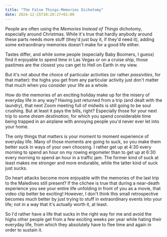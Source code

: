 ```yaml
---
title: "The False Things-Memories Dichotomy"
date: 2024-12-25T10:20:27+01:00
---
```


People are often using the _Memories Instead of Things_ dichotomy, especially
around Christmas. While it's true that hardly anybody around these parts needs
more stuff (they'd just buy it, if they'd need it), adding some extraordinary
memories doesn't make for a good life either.

Tastes differ, and while some people (especially Baby Boomers, I guess) find it
enjoyable to spend time in Las Vegas or on a cruise ship, those pastimes are the
closest you can get to Hell on Earth in my view.

But it's not about the choice of particular activities (or rather _passivities_,
for that matter): the highs you get from any particular activity just don't
matter that much when you consider your life as a whole.

How do the memories of an exciting holiday make up for the misery of everyday
life in any way? Having just returned from a trip (and dealt with the laundry),
that next Zoom meeting full of midwits is still going to be soul crushing. But
at least it pays the bills, right? Especially those for your next trip to some
_dream destination_, for which you spend considerable time being trapped in an
airplane with annoying people you'd never ever let into your home.

The only things that matters is your moment to moment experience of everyday
life. Many of those moments are going to suck, so you make them better suck in
ways of your own choosing. I rather get up at 4:30 every morning to spend an
hour on my rowing ergometer than to get up at 6:30 every morning to spend an
hour in a traffic jam. The former kind of suck at least makes me stronger and
more endurable, while the latter kind of suck just sucks.

Do heart attacks become more enjoyable with the memories of the last trip to the
Maledives still present? If the clichee is true that during a near-death
experience you see your entire life unfolding in front of you as a movie, that
video clip better be exciting! However, I don't think this small retrospective
becomes much better by just trying to stuff in extraordinary events into your
life; not in a way that it's actually worth it, at least.

So I'd rather have a life that sucks in the right way for me and avoid the highs
other people get from a few exciting weeks per year while hating their everyday
life, from which they absolutely have to flee time and again in order to sustain
it.
